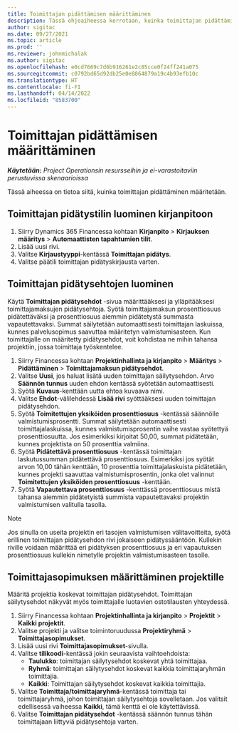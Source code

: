 ```yaml
---
title: Toimittajan pidättämisen määrittäminen
description: Tässä ohjeaiheessa kerrotaan, kuinka toimittajan pidättäminen määritetään.
author: sigitac
ms.date: 09/27/2021
ms.topic: article
ms.prod: ''
ms.reviewer: johnmichalak
ms.author: sigitac
ms.openlocfilehash: e0cd7669c7d6b916261e2c85cce0f24ff241a075
ms.sourcegitcommit: c0792bd65d92db25e0e8864879a19c4b93efb10c
ms.translationtype: HT
ms.contentlocale: fi-FI
ms.lasthandoff: 04/14/2022
ms.locfileid: "8583700"
---
```

# <a name="set-up-vendor-retention"></a>Toimittajan pidättämisen määrittäminen

_**Käytetään:** Project Operationsin resursseihin ja ei-varastoitaviin perustuvissa skenaarioissa_

Tässä aiheessa on tietoa siitä, kuinka toimittajan pidättäminen määritetään.

## <a name="set-up-a-vendor-retention-account-in-general-ledger"></a>Toimittajan pidätystilin luominen kirjanpitoon

1. Siirry Dynamics 365 Financessa kohtaan **Kirjanpito** > **Kirjauksen määritys** > **Automaattisten tapahtumien tilit**.
2. Lisää uusi rivi.
3. Valitse **Kirjaustyyppi**-kentässä **Toimittajan pidätys**.
4. Valitse päätili toimittajan pidätyskirjausta varten.

## <a name="create-vendor-retention-terms"></a>Toimittajan pidätysehtojen luominen

Käytä **Toimittajan pidätysehdot** -sivua määrittääksesi ja ylläpitääksesi toimittajamaksujen pidätysehtoja. Syötä toimittajamaksun prosenttiosuus pidätettäväksi ja prosenttiosuus aiemmin pidätetystä summasta vapautettavaksi. Summat säilytetään automaattisesti toimittajan laskuissa, kunnes palvelusopimus saavuttaa määritetyn valmistumisasteen. Kun toimittajalle on määritetty pidätysehdot, voit kohdistaa ne mihin tahansa projektiin, jossa toimittaja työskentelee.

1. Siirry Financessa kohtaan **Projektinhallinta ja kirjanpito** > **Määritys** > **Pidättäminen** > **Toimittajamaksun pidätysehdot**.
2. Valitse **Uusi**, jos haluat lisätä uuden toimittajan säilytysehdon. Arvo **Säännön tunnus** uuden ehdon kentässä syötetään automaattisesti. 
3. Syötä **Kuvaus**-kenttään uutta ehtoa kuvaava nimi.
4. Valitse **Ehdot**-välilehdessä **Lisää rivi**  syöttääksesi uuden toimittajan pidätysehdon.
5. Syötä  **Toimitettujen yksiköiden prosenttiosuus** -kentässä säännölle valmistumisprosentti. Summat säilytetään automaattisesti toimittajalaskuissa, kunnes valmistumisprosentin vaihe vastaa syötettyä prosenttiosuutta. Jos esimerkiksi kirjoitat 50,00, summat pidätetään, kunnes projektista on 50 prosenttia valmiina.
6. Syötä **Pidätettävä prosenttiosuus** -kentässä toimittajan laskutussumman pidätettävä prosenttiosuus. Esimerkiksi jos syötät arvon 10,00 tähän kenttään, 10 prosenttia toimittajalaskuista pidätetään, kunnes projekti saavuttaa valmistumisprosentin, jonka olet valinnut **Toimitettujen yksiköiden prosenttiosuus** -kenttään.
7. Syötä  **Vapautettava prosenttiosuus** -kenttässä prosenttiosuus mistä tahansa aiemmin pidätetyistä summista vapautettavaksi projektin valmistumisen valitulla tasolla.

> [!NOTE]
> Jos sinulla on useita projektin eri tasojen valmistumisen välitavoitteita, syötä erillinen toimittajan pidätysehdon rivi jokaiseen pidätyssääntöön. Kullekin riville voidaan määrittää eri pidätyksen prosenttiosuus ja eri vapautuksen prosenttiosuus kullekin nimetylle projektin valmistumisasteen tasolle.

## <a name="set-up-a-vendor-agreement-for-the-project"></a>Toimittajasopimuksen määrittäminen projektille

Määritä projektia koskevat toimittajan pidätysehdot. Toimittajan säilytysehdot näkyvät myös toimittajalle luotavien ostotilausten yhteydessä.

1. Siirry Financessa kohtaan **Projektinhallinta ja kirjanpito** > **Projektit** > **Kaikki projektit**. 
2. Valitse projekti ja valitse toimintoruudussa **Projektiryhmä** > **Toimittajasopimukset**.
3. Lisää uusi rivi **Toimittajasopimukset**-sivulla.
4. Valitse **tilikoodi**-kentässä jokin seuraavista vaihtoehdoista:
   - **Taulukko**: toimittajan säilytysehdot koskevat yhtä toimittajaa.
   - **Ryhmä**: toimittajan säilytysehdot koskevat kaikkia toimittajaryhmän toimittajia.
   - **Kaikki**: Toimittajan säilytysehdot koskevat kaikkia toimittajia.
5. Valitse **Toimittaja/toimittajaryhmä**-kentässä toimittaja tai toimittajaryhmä, johon toimittajan säilytysehtoja sovelletaan. Jos valitsit edellisessä vaiheessa **Kaikki**, tämä kenttä ei ole käytettävissä.
6. Valitse **Toimittajan pidätysehdot** -kentässä säännön tunnus tähän toimittajaan liittyviä pidätysehtoja varten.


